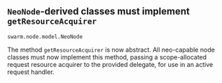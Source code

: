 ## `NeoNode`-derived classes must implement `getResourceAcquirer`

`swarm.node.model.NeoNode`

The method `getResourceAcquirer` is now abstract. All neo-capable node classes
must now implement this method, passing a scope-allocated request resource
acquirer to the provided delegate, for use in an active request handler.

